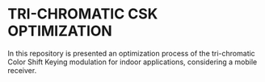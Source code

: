 # TRI-CHROMATIC CSK OPTIMIZATION
In this repository is presented an optimization process of the tri-chromatic Color Shift Keying modulation for indoor applications, considering a mobile receiver.
